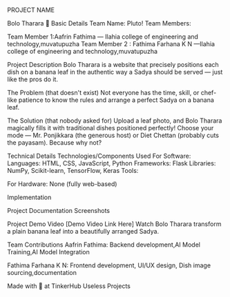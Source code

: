 
PROJECT NAME

Bolo Tharara 🎯
Basic Details
Team Name: Pluto!
Team Members:

Team Member 1:Aafrin Fathima — Ilahia college of engineering and technology,muvatupuzha
Team Member 2 : Fathima Farhana K N —Ilahia college of engineering and technology,muvatupuzha 

Project Description
Bolo Tharara is a website that precisely positions each dish on a banana leaf in the authentic way a Sadya should be served — just like the pros do it.

The Problem (that doesn't exist)
Not everyone has the time, skill, or chef-like patience to know the rules and arrange a perfect Sadya on a banana leaf.

The Solution (that nobody asked for)
Upload a leaf photo, and Bolo Tharara magically fills it with traditional dishes positioned perfectly! Choose your mode —
Mr. Ponjikkara (the generous host) or Diet Chettan (probably cuts the payasam). Because why not?

Technical Details
Technologies/Components Used
For Software:
Languages: HTML, CSS, JavaScript, Python
Frameworks: Flask
Libraries: NumPy, Scikit-learn, TensorFlow, Keras
Tools:

For Hardware:
None (fully web-based)

Implementation




Project Documentation
Screenshots







Project Demo
Video
[Demo Video Link Here]
Watch Bolo Tharara transform a plain banana leaf into a beautifully arranged Sadya.

Team Contributions
Aafrin Fathima: Backend development,AI Model Training,AI Model Integration

Fathima Farhana K N: Frontend development, UI/UX design, Dish image sourcing,documentation

Made with 💖 at TinkerHub Useless Projects